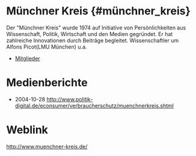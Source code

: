 # Münchner Kreis {#münchner_kreis}

Der \"Münchner Kreis\" wurde 1974 auf Initiative von Persönlichkeiten
aus Wissenschaft, Politik, Wirtschaft und den Medien gegründet. Er hat
zahlreiche Innovationen durch Beiträge begleitet. Wissenschaftler um
Alfons Picot(LMU München) u.a.

-   [Mitglieder](http://www.muenchner-kreis.de/deut/mitgl.htm "wikilink")

# Medienberichte

-   2004-10-28
    <http://www.politik-digital.de/econsumer/verbraucherschutz/muenchnerkreis.shtml>

# Weblink

<http://www.muenchner-kreis.de/>
